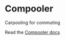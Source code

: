 # Compooler
Carpooling for commuting

Read the [Compooler docs](https://benasb.github.io/compooler)
